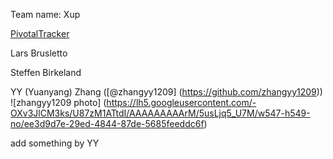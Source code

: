 Team name: Xup


[PivotalTracker](https://www.pivotaltracker.com/s/projects/1193856)




Lars Brusletto

Steffen Birkeland

YY (Yuanyang) Zhang ([@zhangyy1209] (https://github.com/zhangyy1209))
![zhangyy1209 photo] (https://lh5.googleusercontent.com/-OXv3JlCM3ks/U87zM1ATtdI/AAAAAAAAArM/5usLjq5_U7M/w547-h549-no/ee3d9d7e-29ed-4844-87de-5685feeddc6f)

add something by YY
